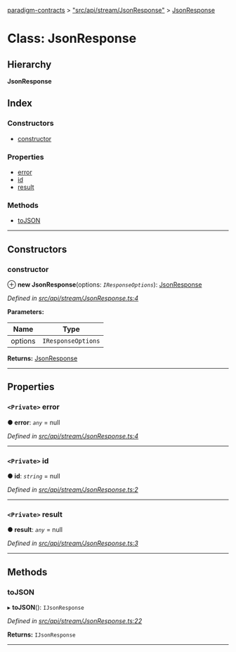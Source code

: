 [paradigm-contracts](../README.md) > ["src/api/stream/JsonResponse"](../modules/_src_api_stream_jsonresponse_.md) > [JsonResponse](../classes/_src_api_stream_jsonresponse_.jsonresponse.md)

# Class: JsonResponse

## Hierarchy

**JsonResponse**

## Index

### Constructors

* [constructor](_src_api_stream_jsonresponse_.jsonresponse.md#constructor)

### Properties

* [error](_src_api_stream_jsonresponse_.jsonresponse.md#error)
* [id](_src_api_stream_jsonresponse_.jsonresponse.md#id)
* [result](_src_api_stream_jsonresponse_.jsonresponse.md#result)

### Methods

* [toJSON](_src_api_stream_jsonresponse_.jsonresponse.md#tojson)

---

## Constructors

<a id="constructor"></a>

###  constructor

⊕ **new JsonResponse**(options: *`IResponseOptions`*): [JsonResponse](_src_api_stream_jsonresponse_.jsonresponse.md)

*Defined in [src/api/stream/JsonResponse.ts:4](https://github.com/paradigmfoundation/paradigmcore/blob/673c168/src/api/stream/JsonResponse.ts#L4)*

**Parameters:**

| Name | Type |
| ------ | ------ |
| options | `IResponseOptions` |

**Returns:** [JsonResponse](_src_api_stream_jsonresponse_.jsonresponse.md)

___

## Properties

<a id="error"></a>

### `<Private>` error

**● error**: *`any`* =  null

*Defined in [src/api/stream/JsonResponse.ts:4](https://github.com/paradigmfoundation/paradigmcore/blob/673c168/src/api/stream/JsonResponse.ts#L4)*

___
<a id="id"></a>

### `<Private>` id

**● id**: *`string`* =  null

*Defined in [src/api/stream/JsonResponse.ts:2](https://github.com/paradigmfoundation/paradigmcore/blob/673c168/src/api/stream/JsonResponse.ts#L2)*

___
<a id="result"></a>

### `<Private>` result

**● result**: *`any`* =  null

*Defined in [src/api/stream/JsonResponse.ts:3](https://github.com/paradigmfoundation/paradigmcore/blob/673c168/src/api/stream/JsonResponse.ts#L3)*

___

## Methods

<a id="tojson"></a>

###  toJSON

▸ **toJSON**(): `IJsonResponse`

*Defined in [src/api/stream/JsonResponse.ts:22](https://github.com/paradigmfoundation/paradigmcore/blob/673c168/src/api/stream/JsonResponse.ts#L22)*

**Returns:** `IJsonResponse`

___

